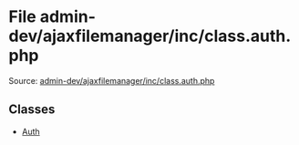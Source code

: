 File admin-dev/ajaxfilemanager/inc/class.auth.php
=========

Source: [admin-dev/ajaxfilemanager/inc/class.auth.php](https://github.com/PrestaShop/PrestaShop/blob/1.5.4.0/admin-dev/ajaxfilemanager/inc/class.auth.php)


Classes
-------

* [Auth](class.Auth.md)

